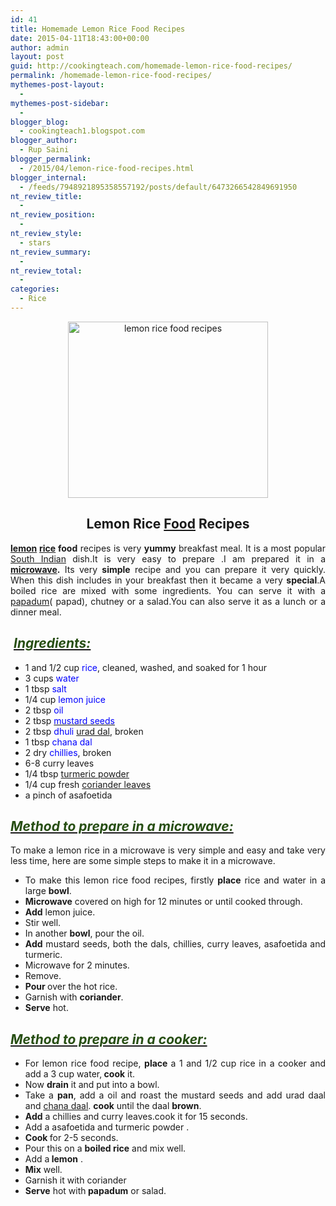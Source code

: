 ```yaml
---
id: 41
title: Homemade Lemon Rice Food Recipes
date: 2015-04-11T18:43:00+00:00
author: admin
layout: post
guid: http://cookingteach.com/homemade-lemon-rice-food-recipes/
permalink: /homemade-lemon-rice-food-recipes/
mythemes-post-layout:
  - 
mythemes-post-sidebar:
  - 
blogger_blog:
  - cookingteach1.blogspot.com
blogger_author:
  - Rup Saini
blogger_permalink:
  - /2015/04/lemon-rice-food-recipes.html
blogger_internal:
  - /feeds/7948921895358557192/posts/default/6473266542849691950
nt_review_title:
  - 
nt_review_position:
  - 
nt_review_style:
  - stars
nt_review_summary:
  - 
nt_review_total:
  - 
categories:
  - Rice
---
```

<div dir="ltr" style="text-align: left;">
  <div dir="ltr" style="text-align: left;">
  </p>
  
  <div style="clear: both; text-align: center;">
    <a style="margin-left: 1em; margin-right: 1em;" href="http://1.bp.blogspot.com/-cpIp-6dNL1U/VSljJVwNN5I/AAAAAAAAAPA/k08MiURwegQ/s1600/lemon-rice-1024x905.jpg"><img title="lemon rice food recipes" src="http://1.bp.blogspot.com/-cpIp-6dNL1U/VSljJVwNN5I/AAAAAAAAAPA/k08MiURwegQ/s1600/lemon-rice-1024x905.jpg" alt="lemon rice food recipes" width="320" height="282" border="0" /></a>
  </p>
  
  <div style="clear: both; text-align: center;">
  </p>
  
  <h2>
    Lemon Rice <a title="Food" href="http://en.wikipedia.org/wiki/Food" target="_blank" rel="wikipedia">Food</a> Recipes
  </h2>
  
  <div style="text-align: justify;">
    <b><a title="Lemon" href="http://en.wikipedia.org/wiki/Lemon" target="_blank" rel="wikipedia">lemon</a> <a class="zem_slink" title="Rice" href="http://en.wikipedia.org/wiki/Rice" target="_blank" rel="wikipedia">rice</a> food</b> recipes is very <b>yummy</b> breakfast meal. It is a most popular <a title="South India" href="http://maps.google.com/maps?ll=13.0,77.0&spn=0.1,0.1&q=13.0,77.0%20(South%20India)&t=h" target="_blank" rel="geolocation">South Indian</a> dish.It is very easy to prepare .I am prepared it in a <b><a title="Microwave" href="http://en.wikipedia.org/wiki/Microwave" target="_blank" rel="wikipedia">microwave</a>.</b> Its very <b>simple</b> recipe and you can prepare it very quickly. When this dish includes in your breakfast then it became a very <b>special</b>.A boiled rice are mixed with some ingredients. You can serve it with a <a title="Papadum" href="http://en.wikipedia.org/wiki/Papadum" target="_blank" rel="wikipedia">papadum</a>( papad), chutney or a salad.You can also serve it as a lunch or a dinner meal.
  </p>
  
  <h2 style="text-align: left;">
     <i><u><span style="color: #274e13;">Ingredients: </span></u></i>
  </h2>
  
  <ul>
    <li>
      1 and 1/2 cup <span style="color: blue;">rice</span>, cleaned, washed, and soaked for 1 hour
    </li>
    <li>
      3 cups <span style="color: blue;">water</span>
    </li>
    <li>
      1 tbsp <span style="color: blue;">salt</span>
    </li>
    <li>
      1/4 cup <span style="color: blue;">lemon juice</span>
    </li>
    <li>
      2 tbsp <span style="color: blue;">oil</span>
    </li>
    <li>
      2 tbsp <a title="Mustard seed" href="http://en.wikipedia.org/wiki/Mustard_seed" target="_blank" rel="wikipedia"><span style="color: blue;">mustard seeds</span></a>
    </li>
    <li>
      2 tbsp <span style="color: blue;">dhuli <a title="Vigna mungo" href="http://en.wikipedia.org/wiki/Vigna_mungo" target="_blank" rel="wikipedia">urad dal</a></span>, broken
    </li>
    <li>
      1 tbsp <span style="color: blue;">chana dal</span>
    </li>
    <li>
      2 dry <span style="color: blue;">chillies</span>, broken
    </li>
    <li>
      6-8 curry leaves
    </li>
    <li>
      1/4 tbsp <a title="Turmeric" href="http://en.wikipedia.org/wiki/Turmeric" target="_blank" rel="wikipedia">turmeric powder</a>
    </li>
    <li>
      1/4 cup fresh <a title="Coriander" href="http://en.wikipedia.org/wiki/Coriander" target="_blank" rel="wikipedia">coriander leaves</a>
    </li>
    <li>
      a pinch of asafoetida
    </li>
  </ul>
  
  <h2 style="text-align: justify;">
    <b><i><u><span style="color: #274e13;">Method to prepare in a microwave:</span></u></i></b>
  </h2>
  
  <div style="text-align: justify;">
    To make a lemon rice in a microwave is very simple and easy and take very less time, here are some simple steps to make it in a microwave.
  </p>
  
  <ul>
    <li>
      To make this lemon rice food recipes, firstly <b>place</b> rice and water in a large <b>bowl</b>.
    </li>
    <li>
      <b>Microwave</b> covered on high for 12 minutes or until cooked through.
    </li>
    <li>
      <b>Add</b> lemon juice.
    </li>
    <li>
      Stir well.
    </li>
    <li>
      In another <b>bowl</b>, pour the oil.
    </li>
    <li>
      <b>Add</b> mustard seeds, both the dals, chillies, curry leaves, asafoetida and turmeric.
    </li>
    <li>
      Microwave for 2 minutes.
    </li>
    <li>
      Remove.
    </li>
    <li>
      <b>Pour </b>over the hot rice.
    </li>
    <li>
      Garnish with <b>coriander</b>.
    </li>
    <li>
      <b>Serve</b> hot.
    </li>
  </ul>
  
  <h2 style="text-align: left;">
    <i><u><span style="color: #274e13;">Method to prepare in a cooker: </span></u></i>
  </h2>
  
  <ul>
    <ul>
      <!-- post -->
    </ul>
  </ul>
  
  <p>
    <ins style="display: block;" data-ad-client="ca-pub-8391089480493038" data-ad-format="auto" data-ad-slot="4079886109"></ins>
  </p>
  
  <ul>
    <li>
      For lemon rice food recipe, <b>place </b>a 1 and 1/2 cup rice in a cooker and add a 3 cup water,<b> cook</b> it.
    </li>
    <li>
      Now <b>drain</b> it and put into a bowl.
    </li>
    <li>
      Take a <b>pan</b>, add a oil and roast the mustard seeds and add urad daal and <a title="Dal" href="http://en.wikipedia.org/wiki/Dal" target="_blank" rel="wikipedia">chana daal</a>. <b>cook</b> until the daal <b>brown</b>.
    </li>
    <li>
      <b>Add</b> a chillies and curry leaves.cook it for 15 seconds.
    </li>
    <li>
      Add a asafoetida and turmeric powder .
    </li>
    <li>
      <b>Cook </b>for 2-5 seconds.
    </li>
    <li>
      Pour this on a <b>boiled rice</b> and mix well.
    </li>
    <li>
      Add a<b> lemon</b> .
    </li>
    <li>
      <b>Mix</b> well.
    </li>
    <li>
      Garnish it with coriander
    </li>
    <li>
      <b>Serve</b> hot with<b> papadum</b> or salad.
    </li>
  </ul>
</p>